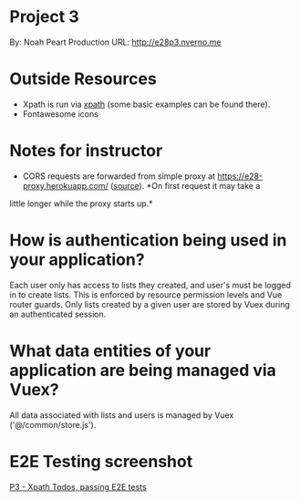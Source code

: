 

# Project 3

By: Noah Peart
Production URL: <http://e28p3.nverno.me>


# Outside Resources

-   Xpath is run via [xpath](https://preview.npmjs.com/package/xpath) (some basic examples can be found there).
-   Fontawesome icons


# Notes for instructor

-   CORS requests are forwarded from simple proxy at
    <https://e28-proxy.herokuapp.com/> ([source](https://github.com/nverno/e28-proxy)).  \*On first request it may take a

little longer while the proxy starts up.\*


# How is authentication being used in your application?

Each user only has access to lists they created, and user's must be logged in to
create lists.  This is enforced by resource permission levels and Vue router
guards.  Only lists created by a given user are stored by Vuex during an
authenticated session.


# What data entities of your application are being managed via Vuex?

All data associated with lists and users is managed by Vuex ('@/common/store.js').


# E2E Testing screenshot

[P3 - Xpath Todos, passing E2E tests](https://raw.githubusercontent.com/nverno/e28/main/p3/tests/e2e-tests.png)

